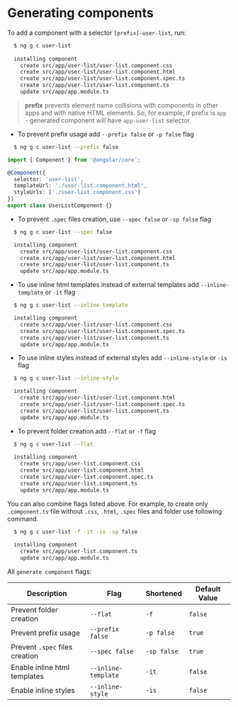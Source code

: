 # Generating components

To add a component with a selector `[prefix]-user-list`, run:

```bash
  $ ng g c user-list
  
  installing component
    create src/app/user-list/user-list.component.css
    create src/app/user-list/user-list.component.html
    create src/app/user-list/user-list.component.spec.ts
    create src/app/user-list/user-list.component.ts
    update src/app/app.module.ts
```

> **prefix** prevents element name collisions with components in other apps and with native HTML elements.
So, for example, if prefix is `app` - generated component will have `app-user-list` selector.

- To prevent prefix usage add `--prefix false` or `-p false` flag

```bash
  $ ng g c user-list --prefix false
```

```typescript
import { Component } from '@angular/core';

@Component({
  selector: 'user-list',
  templateUrl: './user-list.component.html',
  styleUrls: ['./user-list.component.css']
})
export class UserListComponent {}
```

- To prevent `.spec` files creation, use `--spec false` or `-sp false` flag

```bash
  $ ng g c user-list --spec false

  installing component
    create src/app/user-list/user-list.component.css
    create src/app/user-list/user-list.component.html
    create src/app/user-list/user-list.component.ts
    update src/app/app.module.ts
```

- To use inline html templates instead of external templates add `--inline-template` or `-it` flag

```bash
  $ ng g c user-list --inline-template

  installing component
    create src/app/user-list/user-list.component.css
    create src/app/user-list/user-list.component.spec.ts
    create src/app/user-list/user-list.component.ts
    update src/app/app.module.ts
```

- To use inline styles instead of external styles add `--inline-style` or `-is` flag

```bash
  $ ng g c user-list --inline-style

  installing component
    create src/app/user-list/user-list.component.html
    create src/app/user-list/user-list.component.spec.ts
    create src/app/user-list/user-list.component.ts
    update src/app/app.module.ts
```

- To prevent folder creation add `--flat` or `-f` flag

```bash
  $ ng g c user-list --flat
  
  installing component
    create src/app/user-list.component.css
    create src/app/user-list.component.html
    create src/app/user-list.component.spec.ts
    create src/app/user-list.component.ts
    update src/app/app.module.ts
```

You can also combine flags listed above. For example, to create only `.component.ts` file without `.css`, `.html`, `.spec` files and folder use following command.

```bash
  $ ng g c user-list -f -it -is -sp false
  
  installing component
    create src/app/user-list.component.ts
    update src/app/app.module.ts  
```

All `generate component` flags:

Description                     | Flag                                    | Shortened     | Default Value
---                             | ---                                     | ---           | ---
Prevent folder creation         | `--flat`                                | `-f`          | `false`
Prevent prefix usage            | `--prefix false`                        | `-p false`    | `true`
Prevent `.spec` files creation  | `--spec false`                          | `-sp false`   | `true`
Enable  inline html templates   | `--inline-template`                     | `-it`         | `false`
Enable  inline styles           | `--inline-style`                        | `-is`         | `false`
